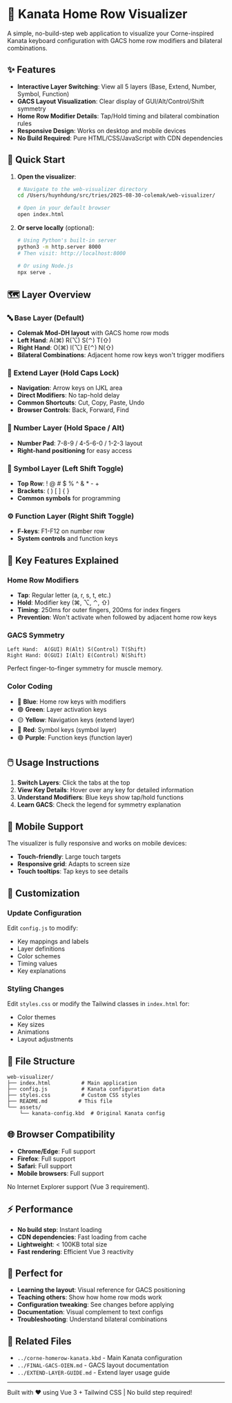 # 🎹 Kanata Home Row Visualizer

A simple, no-build-step web application to visualize your Corne-inspired Kanata keyboard configuration with GACS home row modifiers and bilateral combinations.

## ✨ Features

- **Interactive Layer Switching**: View all 5 layers (Base, Extend, Number, Symbol, Function)
- **GACS Layout Visualization**: Clear display of GUI/Alt/Control/Shift symmetry
- **Home Row Modifier Details**: Tap/Hold timing and bilateral combination rules  
- **Responsive Design**: Works on desktop and mobile devices
- **No Build Required**: Pure HTML/CSS/JavaScript with CDN dependencies

## 🚀 Quick Start

1. **Open the visualizer**:
   ```bash
   # Navigate to the web-visualizer directory
   cd /Users/huynhdung/src/tries/2025-08-30-colemak/web-visualizer/
   
   # Open in your default browser
   open index.html
   ```

2. **Or serve locally** (optional):
   ```bash
   # Using Python's built-in server
   python3 -m http.server 8000
   # Then visit: http://localhost:8000
   
   # Or using Node.js
   npx serve .
   ```

## 🗺️ Layer Overview

### 🔤 **Base Layer** (Default)
- **Colemak Mod-DH layout** with GACS home row mods
- **Left Hand**: A(⌘) R(⌥) S(⌃) T(⇧) 
- **Right Hand**: O(⌘) I(⌥) E(⌃) N(⇧)
- **Bilateral Combinations**: Adjacent home row keys won't trigger modifiers

### 🧭 **Extend Layer** (Hold Caps Lock)
- **Navigation**: Arrow keys on IJKL area
- **Direct Modifiers**: No tap-hold delay
- **Common Shortcuts**: Cut, Copy, Paste, Undo
- **Browser Controls**: Back, Forward, Find

### 🔢 **Number Layer** (Hold Space / Alt)
- **Number Pad**: 7-8-9 / 4-5-6-0 / 1-2-3 layout
- **Right-hand positioning** for easy access

### 🔣 **Symbol Layer** (Left Shift Toggle)
- **Top Row**: ! @ # $ % ^ & * - +
- **Brackets**: ( ) [ ] { }
- **Common symbols** for programming

### ⚙️ **Function Layer** (Right Shift Toggle)
- **F-keys**: F1-F12 on number row
- **System controls** and function keys

## 🎯 **Key Features Explained**

### Home Row Modifiers
- **Tap**: Regular letter (a, r, s, t, etc.)
- **Hold**: Modifier key (⌘, ⌥, ⌃, ⇧)
- **Timing**: 250ms for outer fingers, 200ms for index fingers
- **Prevention**: Won't activate when followed by adjacent home row keys

### GACS Symmetry
```
Left Hand:  A(GUI) R(Alt) S(Control) T(Shift)
Right Hand: O(GUI) I(Alt) E(Control) N(Shift)
```
Perfect finger-to-finger symmetry for muscle memory.

### Color Coding
- 🔵 **Blue**: Home row keys with modifiers
- 🟢 **Green**: Layer activation keys
- 🟡 **Yellow**: Navigation keys (extend layer)
- 🔴 **Red**: Symbol keys (symbol layer)
- 🟣 **Purple**: Function keys (function layer)

## 🖱️ **Usage Instructions**

1. **Switch Layers**: Click the tabs at the top
2. **View Key Details**: Hover over any key for detailed information
3. **Understand Modifiers**: Blue keys show tap/hold functions
4. **Learn GACS**: Check the legend for symmetry explanation

## 📱 **Mobile Support**

The visualizer is fully responsive and works on mobile devices:
- **Touch-friendly**: Large touch targets
- **Responsive grid**: Adapts to screen size
- **Touch tooltips**: Tap keys to see details

## 🔧 **Customization**

### Update Configuration
Edit `config.js` to modify:
- Key mappings and labels
- Layer definitions
- Color schemes
- Timing values
- Key explanations

### Styling Changes
Edit `styles.css` or modify the Tailwind classes in `index.html` for:
- Color themes
- Key sizes
- Animations
- Layout adjustments

## 📁 **File Structure**

```
web-visualizer/
├── index.html          # Main application
├── config.js           # Kanata configuration data
├── styles.css          # Custom CSS styles
├── README.md          # This file
└── assets/
    └── kanata-config.kbd  # Original Kanata config
```

## 🌐 **Browser Compatibility**

- **Chrome/Edge**: Full support
- **Firefox**: Full support  
- **Safari**: Full support
- **Mobile browsers**: Full support

No Internet Explorer support (Vue 3 requirement).

## ⚡ **Performance**

- **No build step**: Instant loading
- **CDN dependencies**: Fast loading from cache
- **Lightweight**: < 100KB total size
- **Fast rendering**: Efficient Vue 3 reactivity

## 🎉 **Perfect for**

- **Learning the layout**: Visual reference for GACS positioning
- **Teaching others**: Show how home row mods work
- **Configuration tweaking**: See changes before applying
- **Documentation**: Visual complement to text configs
- **Troubleshooting**: Understand bilateral combinations

## 🔗 **Related Files**

- `../corne-homerow-kanata.kbd` - Main Kanata configuration
- `../FINAL-GACS-OIEN.md` - GACS layout documentation
- `../EXTEND-LAYER-GUIDE.md` - Extend layer usage guide

---

Built with ❤️ using Vue 3 + Tailwind CSS | No build step required!